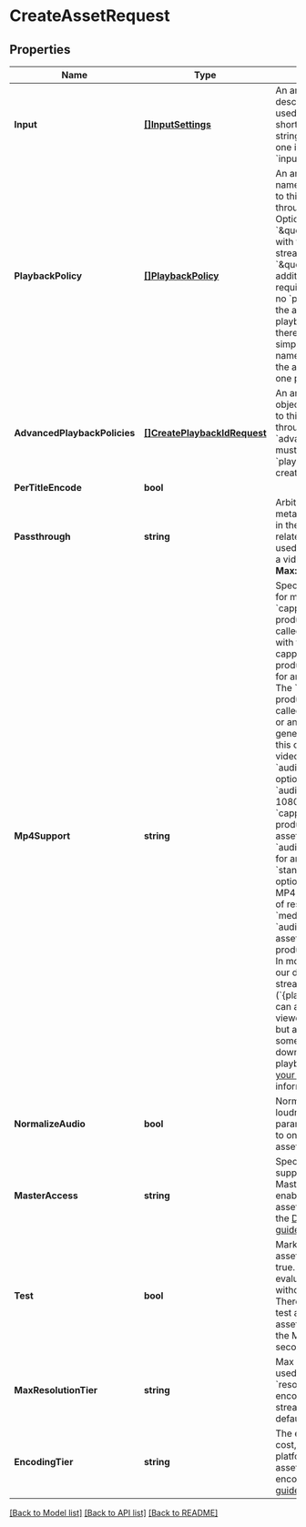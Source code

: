 # CreateAssetRequest

## Properties
Name | Type | Description | Notes
------------ | ------------- | ------------- | -------------
**Input** | [**[]InputSettings**](InputSettings.md) | An array of objects that each describe an input file to be used to create the asset. As a shortcut, input can also be a string URL for a file when only one input file is used. See &#x60;input[].url&#x60; for requirements. | [optional] 
**PlaybackPolicy** | [**[]PlaybackPolicy**](PlaybackPolicy.md) | An array of playback policy names that you want applied to this asset and available through &#x60;playback_ids&#x60;. Options include:  * &#x60;\&quot;public\&quot;&#x60; (anyone with the playback URL can stream the asset). * &#x60;\&quot;signed\&quot;&#x60; (an additional access token is required to play the asset).  If no &#x60;playback_policy&#x60; is set, the asset will have no playback IDs and will therefore not be playable. For simplicity, a single string name can be used in place of the array in the case of only one playback policy.  | [optional] 
**AdvancedPlaybackPolicies** | [**[]CreatePlaybackIdRequest**](CreatePlaybackIDRequest.md) | An array of playback policy objects that you want applied to this asset and available through &#x60;playback_ids&#x60;. &#x60;advanced_playback_policies&#x60; must be used instead of &#x60;playback_policy&#x60; when creating a DRM playback ID.  | [optional] 
**PerTitleEncode** | **bool** |  | [optional] 
**Passthrough** | **string** | Arbitrary user-supplied metadata that will be included in the asset details and related webhooks. Can be used to store your own ID for a video along with the asset. **Max: 255 characters**. | [optional] 
**Mp4Support** | **string** | Specify what level of support for mp4 playback.  * The &#x60;capped-1080p&#x60; option produces a single MP4 file, called &#x60;capped-1080p.mp4&#x60;, with the video resolution capped at 1080p. This option produces an &#x60;audio.m4a&#x60; file for an audio-only asset. * The &#x60;audio-only&#x60; option produces a single M4A file, called &#x60;audio.m4a&#x60; for a video or an audio-only asset. MP4 generation will error when this option is specified for a video-only asset. * The &#x60;audio-only,capped-1080p&#x60; option produces both the &#x60;audio.m4a&#x60; and &#x60;capped-1080p.mp4&#x60; files. Only the &#x60;capped-1080p.mp4&#x60; file is produced for a video-only asset, while only the &#x60;audio.m4a&#x60; file is produced for an audio-only asset.  The &#x60;standard&#x60;(deprecated) option produces up to three MP4 files with different levels of resolution (&#x60;high.mp4&#x60;, &#x60;medium.mp4&#x60;, &#x60;low.mp4&#x60;, or &#x60;audio.m4a&#x60; for an audio-only asset).  MP4 files are not produced for &#x60;none&#x60; (default).  In most cases you should use our default HLS-based streaming playback (&#x60;{playback_id}.m3u8&#x60;) which can automatically adjust to viewers&#39; connection speeds, but an mp4 can be useful for some legacy devices or downloading for offline playback. See the [Download your videos guide](https://docs.mux.com/guides/enable-static-mp4-renditions) for more information.  | [optional] 
**NormalizeAudio** | **bool** | Normalize the audio track loudness level. This parameter is only applicable to on-demand (not live) assets. | [optional] [default to false]
**MasterAccess** | **string** | Specify what level (if any) of support for master access. Master access can be enabled temporarily for your asset to be downloaded. See the [Download your videos guide](https://docs.mux.com/guides/enable-static-mp4-renditions) for more information. | [optional] 
**Test** | **bool** | Marks the asset as a test asset when the value is set to true. A Test asset can help evaluate the Mux Video APIs without incurring any cost. There is no limit on number of test assets created. Test asset are watermarked with the Mux logo, limited to 10 seconds, deleted after 24 hrs. | [optional] 
**MaxResolutionTier** | **string** | Max resolution tier can be used to control the maximum &#x60;resolution_tier&#x60; your asset is encoded, stored, and streamed at. If not set, this defaults to &#x60;1080p&#x60;. | [optional] 
**EncodingTier** | **string** | The encoding tier informs the cost, quality, and available platform features for the asset. By default the &#x60;smart&#x60; encoding tier is used. [See the guide for more details.](https://docs.mux.com/guides/use-encoding-tiers) | [optional] 

[[Back to Model list]](../README.md#documentation-for-models) [[Back to API list]](../README.md#documentation-for-api-endpoints) [[Back to README]](../README.md)


